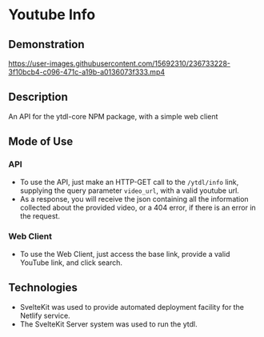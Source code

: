 # Youtube Info

## Demonstration


https://user-images.githubusercontent.com/15692310/236733228-3f10bcb4-c096-471c-a19b-a0136073f333.mp4



## Description

An API for the ytdl-core NPM package, with a simple web client

## Mode of Use

### API

- To use the API, just make an HTTP-GET call to the `/ytdl/info` link, supplying the query parameter `video_url`, with a valid youtube url.
- As a response, you will receive the json containing all the information collected about the provided video, or a 404 error, if there is an error in the request.

### Web Client

- To use the Web Client, just access the base link, provide a valid YouTube link, and click search.

## Technologies

- SvelteKit was used to provide automated deployment facility for the Netlify service.
- The SvelteKit Server system was used to run the ytdl.
